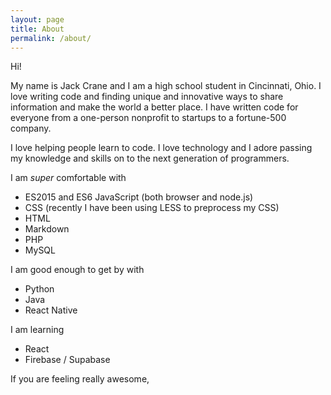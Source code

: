 ```yaml
---
layout: page
title: About
permalink: /about/
---
```


Hi! 

My name is Jack Crane and I am a high school student in Cincinnati, Ohio. I love writing code and finding unique and innovative ways to share information and make the world a better place. I have written code for everyone from a one-person nonprofit to startups to a fortune-500 company.

I love helping people learn to code. I love technology and I adore passing my knowledge and skills on to the next generation of programmers.

I am *super* comfortable with
- ES2015 and ES6 JavaScript (both browser and node.js)
- CSS (recently I have been using LESS to preprocess my CSS)
- HTML
- Markdown
- PHP
- MySQL

I am good enough to get by with
- Python
- Java
- React Native

I am learning
- React
- Firebase / Supabase

If you are feeling really awesome, 
<script type="text/javascript" src="https://cdnjs.buymeacoffee.com/1.0.0/button.prod.min.js" data-name="bmc-button" data-slug="jackcrane" data-color="#FFDD00" data-emoji="" data-font="Lato" data-text="Buy me a coffee" data-outline-color="#000000" data-font-color="#000000" data-coffee-color="#ffffff" ></script>

<script data-name="BMC-Widget" data-cfasync="false" src="https://cdnjs.buymeacoffee.com/1.0.0/widget.prod.min.js" data-id="jackcrane" data-description="Support me on Buy me a coffee!" data-message="Feeling generous?" data-color="#FFDD00" data-position="Right" data-x_margin="18" data-y_margin="18"></script>